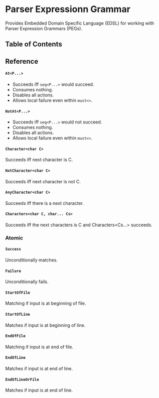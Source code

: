 # Parser Expressionn Grammar
Provides Embedded Domain Specific Language (EDSL) for working with Parser Expression Grammars (PEGs).


## Table of Contents

## Reference

#### `At<P...>` ####
* Succeeds iff `seq<P...>` would succeed.
* Consumes nothing.
* Disables all actions.
* Allows local failure even within `must<>`.

#### `NotAt<P...>` ####
* Succeeds iff `seq<P...>` would not succeed.
* Consumes nothing.
* Disables all actions.
* Allows local failure even within `must<>`.

#### `Character<char C>` ####
Succeeds iff next character is C.

#### `NotCharacter<char C>` ####
Succeeds iff next character is not C.

#### `AnyCharacter<char C>` ####
Succeeds iff there is a next character.

#### `Characters<char C, char... Cs>` ####
Succeeds iff the next characters is C and Characters<Cs...> succeeds.

### Atomic ###

#### `Success` ####
Unconditionally matches.

#### `Failure` ####
Unconditionally fails.

####  `StartOfFile` ####
Matching if input is at beginning of file.

####  `StartOfLine` ####
Matches if input is at beginning of line.

####  `EndOfFile` ####
Matching if input is at end of file.

####  `EndOfLine` ####
Matches if input is at end of line.

####  `EndOfLineOrFile` ####
Matches if input is at end of line.



